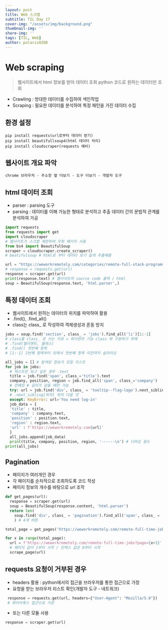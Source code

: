 ```yaml
---
layout: post
title: Web 스크랩
subtitle: TIL Day 17
cover-img: "/assets/img/background.png"
thumbnail-img: ''
share-img: ''
tags: [TIL, Web]
author: polaris0208
---
```

# Web scraping
> 웹사이트에서 html 정보를 받아 데이터 조회
python 코드로 원하는 데이터만 조회
* Crawling : 방대한 데이터를 수집하여 색인작업
* Scraping : 필요한 데이터를 분석하여 특정 패턴을 가진 데이터 수집

## 환경 설정

```
pip install requests(url로부터 데이터 받기)
pip install beautifullsoup4(html 데이터 처리)
pip install cloudscraper(requests 예비)
```

## 웹사이트 개요 파악

```
chrome 브라우저 - 주소창 옆 더보기 - 도구 더보기 - 개발자 도구
```

## html 데이터 조회 
* parser : parsing 도구
* parsing : 데이터를 이해 가능한 형태로 분석하고 추출
데이터 간의 문법적 관계를 분석하여 가공

```py
import requests
from requests import get
import cloudscraper
# 웹사이트가 스크랩 제한하여 우회 패키지 사용
from bs4 import BeautifulSoup
scraper = cloudscraper.create_scraper()
# beatifulsoup # html로 부터 데이터 보기 쉽게 추출해줌

url = "https://weworkremotely.com/categories/remote-full-stack-programming-jobs"
# response = requests.get(url)
response = scraper.get(url)
print(response.text) # 웹사이트의 source code 출력 / html
soup = BeautifulSoup(response.text, 'html.parser',)
```

## 특정 데이터 조회
* 웹사이트에서 원하는 데이터의 위치를 파악하여 활용 
* .find(), .find_all()
* class는 class_ 로 작성하여 객체생성과 혼동 방지

```py
jobs = soup.find('section', class_ = 'jobs').find_all('li')[1:-1]  
# class를 class_ 로 쓰는 이유 = 파이썬의 기능 class 와 구분하기 위해
# .find(엘리멘트, 클래스)
# .find() 첫번째 항목
# [1:-1] 2번째 항목부터 뒤에서 첫번째 항목 이전까지 슬라이싱

all_jobs = [] # 탐색된 정보가 모일 리스트
for job in jobs: 
  # 텍스트만 보고 싶은 경우 .text
  title = job.find('span', class_='title').text
  company, position, region = job.find_all('span', class_='company')
  # 언패킹 # 길이가 같을 때만 가능
  try: url = job.find('div', class_ = 'tooltip--flag-logo').next_sibling['href'] 
  # .next_sibling[위치] 위치 다음 것
  except: KeyError: url='You need log-in'
  job_data = {
  'title' : title,
  'company' : company.text,
  'position' : position.text,
  'region' : region.text,
  'url' : f'https://weworkremotely.com{url}'
  }
  all_jobs.append(job_data)
  print(title, company, position, region, '------\n') # 디버깅 용도
print(all_jobs)
```

## Pagination
* 페이지가 여러개인 경우
* 각 페이지를 순차적으로 조회하도록 코드 작성
* 페이지 정보의 개수를 바탕으로 url 조작

```py
def get_pages(url):
  response = scraper.get(url)
  soup = BeautifulSoup(response.content, 'html.parser')
  return len(
    soup.find('div', class_ = 'pagination').find_all('span', class_ = 'page')
    ) # 4개 버튼

total_page = get_pages('https://weworkremotely.com/remote-full-time-jobs?page=1')

for x in range(total_page):
  url = f'https://weworkremotely.com/remote-full-time-jobs?page={x+1}'
  # 페이지 값이 1부터 시작 / 인덱스 값은 0부터 시작
  scrape_page(url)
```

## requests 요청이 거부된 경우
* headers 활용 : python에서의 접근을 브라우저를 통한 접근으로 가장
* 요청을 받는 브라우저 리스트 확인(개발자 도구 - 네트워크)

```py
 response = requests.get(url, headers={"User-Agent": "Mozilla/5.0"})
 # 파이어폭스 접근으로 가장
```

* 또는 다른 모듈 사용

```py
response = scraper.get(url)
```